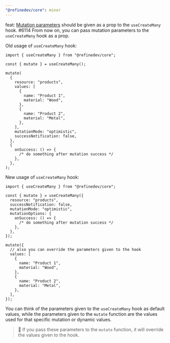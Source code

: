 ```yaml
---
"@refinedev/core": minor
---
```


feat: [Mutation parameters](https://refine.dev/docs/data/hooks/use-create-many/#mutation-parameters) should be given as a prop to the `useCreateMany` hook. #6114
From now on, you can pass mutation parameters to the `useCreateMany` hook as a prop.

Old usage of `useCreateMany` hook:

```tsx
import { useCreateMany } from "@refinedev/core";

const { mutate } = useCreateMany();

mutate(
  {
    resource: "products",
    values: [
      {
        name: "Product 1",
        material: "Wood",
      },
      {
        name: "Product 2",
        material: "Metal",
      },
    ],
    mutationMode: "optimistic",
    successNotification: false,
  },
  {
    onSuccess: () => {
      /* do something after mutation success */
    },
  },
);
```

New usage of `useCreateMany` hook:

```tsx
import { useCreateMany } from "@refinedev/core";

const { mutate } = useCreateMany({
  resource: "products",
  successNotification: false,
  mutationMode: "optimistic",
  mutationOptions: {
    onSuccess: () => {
      /* do something after mutation success */
    },
  },
});

mutate({
  // also you can override the parameters given to the hook
  values: [
    {
      name: "Product 1",
      material: "Wood",
    },
    {
      name: "Product 2",
      material: "Metal",
    },
  ],
});
```

You can think of the parameters given to the `useCreateMany` hook as default values, while the parameters given to the `mutate` function are the values used for that specific mutation or dynamic values.

> 🚨 If you pass these parameters to the `mutate` function, it will override the values given to the hook.
